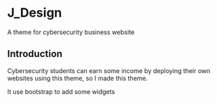 # J_Design
A theme for cybersecurity business website

## Introduction
Cybersecurity students can earn some income by deploying their own websites using this theme, so I made this theme.

It use bootstrap to add some widgets
